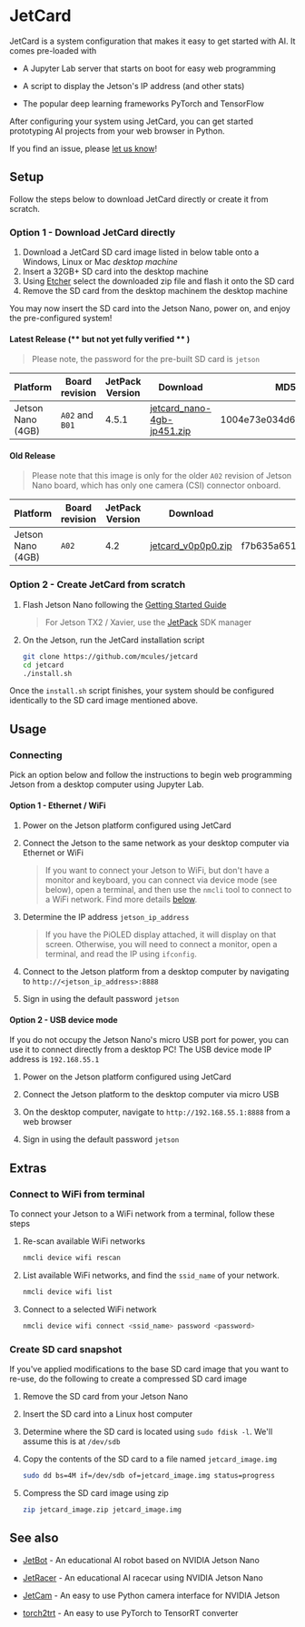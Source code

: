 # JetCard

JetCard is a system configuration that makes it easy to get started with AI.  It comes pre-loaded with

* A Jupyter Lab server that starts on boot for easy web programming

* A script to display the Jetson's IP address (and other stats)
* The popular deep learning frameworks PyTorch and TensorFlow

After configuring your system using JetCard, you can get started prototyping AI projects from your web browser in Python.

If you find an issue, please [let us know](../..//issues)!

## Setup

Follow the steps below to download JetCard directly or create it from scratch.

### Option 1 - Download JetCard directly

1. Download a JetCard SD card image listed in below table onto a Windows, Linux or Mac *desktop machine*
2. Insert a 32GB+ SD card into the desktop machine
3. Using [Etcher](https://www.balena.io/etcher/) select the downloaded zip file and flash it onto the SD card
4. Remove the SD card from the desktop machinem the desktop machine

You may now insert the SD card into the Jetson Nano, power on, and enjoy the pre-configured system!

#### Latest Release (** **but not yet fully verified** ** )

> Please note, the password for the pre-built SD card is ``jetson``

| Platform | Board revision | JetPack Version | Download | MD5 Checksum | branch |
| -------- | -------------- | --------------- | -------- |------------- | ------ |
| Jetson Nano (4GB) | `A02` and `B01` | 4.5.1 |  [jetcard_nano-4gb-jp451.zip](https://drive.google.com/file/d/1MX-z7ZCPvUzpN3nGhfZMAgENtK6VnBdh) | 1004e73e034d6df3b5167705546a11f3 | [`jetpack_4.5.1`](https://github.com/NVIDIA-AI-IOT/jetcard/tree/jetpack_4.5.1)

#### Old Release

> Please note that this image is only for the older `A02` revision of Jetson Nano board, which has only one camera (CSI) connector onboard.

| Platform | Board revision | JetPack Version | Download | MD5 Checksum | branch |
| -------- | -------------- | --------------- | -------- |------------- | ------ |
| Jetson Nano (4GB) | `A02` | 4.2|  [jetcard_v0p0p0.zip](https://drive.google.com/open?id=1wXD1CwtxiH5Mz4uSmIZ76fd78zDQltW_) | f7b635a651e4a2228e3812360cce74e3 | [`jetpack_4.2`](https://github.com/NVIDIA-AI-IOT/jetcard/tree/jetpack_4.2)

### Option 2 - Create JetCard from scratch

1. Flash Jetson Nano following the [Getting Started Guide](https://developer.nvidia.com/embedded/learn/get-started-jetson-nano-devkit)

    > For Jetson TX2 / Xavier, use the [JetPack](https://developer.nvidia.com/embedded/jetpack) SDK manager

2. On the Jetson, run the JetCard installation script

    ```bash
    git clone https://github.com/mcules/jetcard
    cd jetcard
    ./install.sh
    ```
    
Once the ``install.sh`` script finishes, your system should be configured identically to the SD card image mentioned above.

## Usage

### Connecting

Pick an option below and follow the instructions to begin web programming Jetson from a desktop computer using Jupyter Lab.

#### Option 1 - Ethernet / WiFi

1. Power on the Jetson platform configured using JetCard

2. Connect the Jetson to the same network as your desktop computer via Ethernet or WiFi

    > If you want to connect your Jetson to WiFi, but don't have a monitor and keyboard, you can connect via device mode (see below),       open a terminal, and then use the ``nmcli`` tool to connect to a WiFi network.  Find more details [below](#extras).
    
3. Determine the IP address ``jetson_ip_address``

    > If you have the PiOLED display attached, it will display on that screen.  Otherwise, you will need to connect a monitor, open a terminal, and read the IP using ``ifconfig``.
4. Connect to the Jetson platform from a desktop computer by navigating to ``http://<jetson_ip_address>:8888``
5. Sign in using the default password ``jetson``

#### Option 2 - USB device mode

If you do not occupy the Jetson Nano's micro USB port for power, you can use it to connect directly from a desktop PC!  The USB device mode IP address is ``192.168.55.1``

1. Power on the Jetson platform configured using JetCard

2. Connect the Jetson platform to the desktop computer via micro USB
3. On the desktop computer, navigate to ``http://192.168.55.1:8888`` from a web browser
4. Sign in using the default password ``jetson``

## Extras

### Connect to WiFi from terminal

To connect your Jetson to a WiFi network from a terminal, follow these steps

1. Re-scan available WiFi networks

    ```bash
    nmcli device wifi rescan
    ```

2. List available WiFi networks, and find the ``ssid_name`` of your network.

    ```bash
    nmcli device wifi list
    ```
3. Connect to a selected WiFi network

    ```bash
    nmcli device wifi connect <ssid_name> password <password>
    ```

### Create SD card snapshot

If you've applied modifications to the base SD card image that you want to re-use, do the following to create a compressed SD card image

1.  Remove the SD card from your Jetson Nano

2.  Insert the SD card into a Linux host computer
3.  Determine where the SD card is located using ``sudo fdisk -l``.  We'll assume this is at ``/dev/sdb``
4.  Copy the contents of the SD card to a file named ``jetcard_image.img``

    ```bash
    sudo dd bs=4M if=/dev/sdb of=jetcard_image.img status=progress
    ```
5.  Compress the SD card image using zip

    ```bash
    zip jetcard_image.zip jetcard_image.img
    ```

## See also

- [JetBot](http://github.com/NVIDIA-AI-IOT/jetbot) - An educational AI robot based on NVIDIA Jetson Nano

- [JetRacer](http://github.com/mcules/jetracer) - An educational AI racecar using NVIDIA Jetson Nano
- [JetCam](http://github.com/NVIDIA-AI-IOT/jetcam) - An easy to use Python camera interface for NVIDIA Jetson
- [torch2trt](http://github.com/NVIDIA-AI-IOT/torch2trt) - An easy to use PyTorch to TensorRT converter
